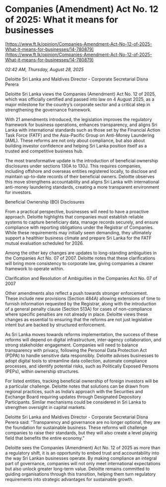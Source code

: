 # Companies (Amendment) Act No. 12 of 2025: What it means  for businesses

[https://www.ft.lk/opinion/Companies-Amendment-Act-No-12-of-2025-What-it-means-for-businesses/14-780879](https://www.ft.lk/opinion/Companies-Amendment-Act-No-12-of-2025-What-it-means-for-businesses/14-780879)

*02:42 AM, Thursday, August 28, 2025*

Deloitte Sri Lanka and Maldives Director - Corporate Secretarial Disna Perera

Deloitte Sri Lanka views the Companies (Amendment) Act No. 12 of 2025, which was officially certified and passed into law on 4 August 2025, as a major milestone for the country’s corporate sector and a critical step in strengthening the governance framework.

With 21 amendments introduced, the legislation improves the regulatory framework for business operations, enhances transparency, and aligns Sri Lanka with international standards such as those set by the Financial Action Task Force (FATF) and the Asia-Pacific Group on Anti-Money Laundering (AML). These reforms are not only about compliance, but also about building investor confidence and helping Sri Lanka position itself as a trusted and competitive business hub.

The most transformative update is the introduction of beneficial ownership disclosures under sections 130A to 130J. This requires companies, including offshore and overseas entities registered locally, to disclose and maintain up-to-date records of their beneficial owners. Deloitte observes this move strengthens accountability and aligns Sri Lanka with international anti-money laundering standards, creating a more transparent environment for investors.

Beneficial Ownership (BO) Disclosures

From a practical perspective, businesses will need to have a proactive approach. Deloitte highlights that companies must establish reliable systems to capture beneficiary data, manage records securely, and ensure compliance with reporting obligations under the Registrar of Companies. While these requirements may initially seem demanding, they ultimately support a healthier business climate and prepare Sri Lanka for the FATF mutual evaluation scheduled for 2026.

Among the other key changes are updates to long-standing ambiguities in the Companies Act No. 07 of 2007. Deloitte notes that these clarifications will bring more consistency to corporate law, giving companies a clearer framework to operate within.

Clarification and Resolution of Ambiguities in the Companies Act No. 07 of 2007

Other amendments also reflect a push towards stronger enforcement. These include new provisions (Section 484A) allowing extensions of time to furnish information requested by the Registrar, along with the introduction of a general penalty clause (Section 513A) for cases of non-compliance where specific penalties are not already in place. Deloitte views these changes as essential to ensuring that the reforms are not just legislative intent but are backed by structured enforcement.

As Sri Lanka moves towards reforms implementation, the success of these reforms will depend on digital infrastructure, inter-agency collaboration, and strong stakeholder engagement. Companies will need to balance transparency with privacy, following the Personal Data Protection Act (PDPA) to handle sensitive data responsibly. Deloitte advises businesses to adopt digital tools to streamline data collection, automate compliance processes, and identify potential risks, such as Politically Exposed Persons (PEPs), within ownership structures.

For listed entities, tracking beneficial ownership of foreign investors will be a particular challenge. Deloitte notes that solutions can be drawn from regional practices, such as India’s approach with the Securities and Exchange Board requiring updates through Designated Depository Participants. Similar mechanisms could be considered in Sri Lanka to strengthen oversight in capital markets.

Deloitte Sri Lanka and Maldives Director - Corporate Secretarial Disna Perera said: “Transparency and governance are no longer optional, they are the foundation for sustainable business. These reforms will challenge companies to raise their standards, but they will also create a level playing field that benefits the entire economy.”

Deloitte sees the Companies (Amendment) Act No. 12 of 2025 as more than a regulatory shift, it is an opportunity to embed trust and accountability into the way Sri Lankan businesses operate. By making compliance an integral part of governance, companies will not only meet international expectations but also unlock greater long-term value. Deloitte remains committed to guiding organisations through this transition, helping them turn regulatory requirements into strategic advantages for sustainable growth.

